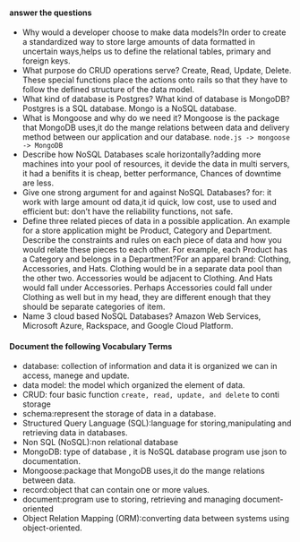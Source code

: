 #### answer the questions
- Why would a developer choose to make data models?In order to create a standardized way to store large amounts of data formatted in uncertain ways,helps us to define the relational tables, primary and foreign keys.
- What purpose do CRUD operations serve?
Create, Read, Update, Delete. These special functions place the actions onto rails so that they have to follow the defined structure of the data model.
- What kind of database is Postgres? What kind of database is MongoDB?Postgres is a SQL database. Mongo is a NoSQL database.
- What is Mongoose and why do we need it?
Mongoose is the package that MongoDB uses,it do the mange relations between data and delivery method between our application and our database. `node.js -> mongoose -> MongoDB`
- Describe how NoSQL Databases scale horizontally?adding more machines into your pool of resources, it devide the data in multi servers, it had a benifits it is cheap, better performance, Chances of downtime are less.
- Give one strong argument for and against NoSQL Databases? for: it work with large amount od data,it id quick, low cost, use to used and efficient but: don’t have the reliability functions, not safe.
- Define three related pieces of data in a possible application. An example for a store application might be Product, Category and Department. Describe the constraints and rules on each piece of data and how you would relate these pieces to each other. For example, each Product has a Category and belongs in a Department?For an apparel brand: Clothing, Accessories, and Hats. Clothing would be in a separate data pool than the other two. Accessories would be adjacent to Clothing. And Hats would fall under Accessories. Perhaps Accessories could fall under Clothing as well but in my head, they are different enough that they should be separate categories of item.
- Name 3 cloud based NoSQL Databases?
Amazon Web Services, Microsoft Azure, Rackspace, and Google Cloud Platform.



#### Document the following Vocabulary Terms
- database: collection of information and data it is organized we can in access, manege and update.
- data model: the model which organized the element of data.
- CRUD: four basic function `create, read, update, and delete` to conti storage 
- schema:represent the storage of data in a database. 
- Structured Query Language (SQL):language for storing,manipulating and retrieving data in databases.
- Non SQL (NoSQL):non relational database
- MongoDB: type of database , it is NoSQL database program use json to documentation.
- Mongoose:package that MongoDB uses,it do the mange relations between data.
- record:object that can contain one or more values.
- document:program use to storing, retrieving and managing document-oriented
- Object Relation Mapping (ORM):converting data between systems using object-oriented.
